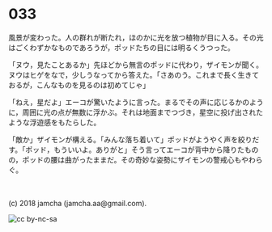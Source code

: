 # 033

風景が変わった。人の群れが断たれ，ほのかに光を放つ植物が目に入る。その光はごくわずかなものであろうが，ポッドたちの目には明るくうつった。  

「ヌウ，見たことあるか」先ほどから無言のポッドに代わり，ザイモンが聞く。ヌウはヒゲをなで，少しうなってから答えた。「さあのう。これまで長く生きておるが，こんなものを見るのは初めてじゃ」  

「ねえ，星だよ」エーコが驚いたように言った。まるでその声に応じるかのように，周囲に光の点が無数に浮かぶ。それは地面までつづき，星空に投げ出されたような浮遊感をもたらした。  

「敵か」ザイモンが構える。「みんな落ち着いて」ポッドがようやく声を絞りだす。「ポッド，もういいよ。ありがと」そう言ってエーコが背中から降りたものの，ポッドの腰は曲がったままだ。その奇妙な姿勢にザイモンの警戒心もやわらぐ。  

<br>  
<br>  
(c) 2018 jamcha (jamcha.aa@gmail.com).  

![cc by-nc-sa](http://i.creativecommons.org/l/by-nc-sa/4.0/88x31.png)